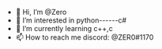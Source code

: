 - 👋 Hi, I’m @Zero
- 👀 I’m interested in python------c#
- 🌱 I’m currently learning c++,c
- 📫 How to reach me discord: @ZER0#1170

<!---
Lelouchze/Lelouchze is a ✨ special ✨ repository because its `README.md` (this file) appears on your GitHub profile.
You can click the Preview link to take a look at your changes.
--->
